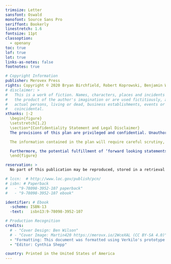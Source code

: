 ```yaml
---
trimsize: Letter
sansfont: Oswald
monofont: Source Sans Pro
seriffont: Bookerly
linestretch: 1.6
fontsize: 11pt
classoption:
  - openany
toc: true
lof: true
lot: true
links-as-notes: false
footnotes: true

# Copyright Information
publisher: Merovex Press
rights: Copyright © 2020 Bryan Birchfield, Robert Koprowski, Benjamin Wilson
# disclaimer: >
#   This is a work of fiction. Names, characters, places and incidents are either
#   the product of the author's imagination or are used fictitiously, and any resemblance to
#   actual persons, living or dead, business establishments, events or locales is entirely
#   coincidental.
xthanks: |-2
  \begin{figure}
  \setstretch{1.2}
  \section*{Confidentiality Statement and Legal Disclaimer}
  The provisions of this plan are privileged and confidential. Unauthorized reproduction or distribution of this business plan or any of its contents in any form or under any circumstances without prior written consent is prohibited. The Recipient is responsible for returning all copies of the Business Plan immediately upon request of the Company. The information contained herein is: (i) provided by the principal founders of the business and (ii) publicly available from directories, publications and websites, as mentioned in the body and the footnotes where possible or appropriate. In some cases, non-publicly available information was used, including independent research, studies or paid services from individuals and organizations. While the information set forth herein is deemed by the Company to be accurate, the Company shall not be held liable for the accuracy of or any omissions from this Business Plan or for any other written or oral communication transmitted to the Recipient and any other party in the course of its evaluation of transactions involving the Company.

  The information contained in the plan will require careful scrutiny, verification and due diligence efforts from the Recipients of the plan. Any person or entity seeking to make an investment in the business should not rely on the information set forth in the plan as complete. In addition, the analyses contained herein do not claim to be appraisals of the assets, or the valuation of any entity. The business makes no guarantees regarding any benefits received from investment, nor the legal, tax or accounting effects of any transaction; and this Plan does not constitute an offer to sell, or a solicitation of an offer to buy securities. In furnishing the Business Plan, the Company undertakes no obligation to provide Recipients of the Business Plan with access to any additional information or to update this Business Plan or to correct any inaccuracies that may be contained herein. There exists substantial information with respect to the business and its future prospects, and there are a substantial number of risks associated with an investment in the business, which are not set forth in the plan.

  Furthermore, the potential fulfillment of ‘forward looking statements’ contained in the plan are subject to change due to unexpected events, market shifts, or circumstances that cannot be known at this time. Forward looking statements are based on expectations, estimates and projections at the time the statements were made that involve a number of economic, business, and numerous risks and uncertainties which could cause actual results or events to differ materially from those presently anticipated. Forward looking statements in the plan may be identified through the use of words such as, but not exclusively to: “expects,” “will,” “anticipates,” “estimates,” “believes,” or statements indicating certain actions “may,” “could,” or “might” occur. Such estimates and projections are subject to significant uncertainties beyond the control of the Company. Although such projections are believed to be realistic, no representations are made as to their ultimate attainability.
  \end{figure}

reservation: >
  No part of this publication may be reproduced, stored in a retrieval system, posted on the Internet, or transmitted, in any form or by any means, electronic, mechanical, photocopying, recording, or otherwise, without prior written permission from the authors. The only exception is by a reviewer, who may quote short excerpts in a review.

# lccn:  # http://www.loc.gov/publish/pcn/
# isbn: # Paperback
#   - "9-78098-3952-107 paperback"
#   - "9-78098-3952-107 ebook"

identifier: # Ebook
  -scheme: ISBN-13
  -text:   isbn13:9-78098-3952-107

# Production Recognition
credits:
  # - "Cover Design: Ben Wilson"
  # - "Cover Image: Martin420 https://merovx.io/2WceXAL (CC BY-SA 4.0)"
  - "Formatting: This document was formatted using Verkilo's prototype Formatter"
  - "Editor: Cynthia Shepp"

country: Printed in the United States of America
---
```


